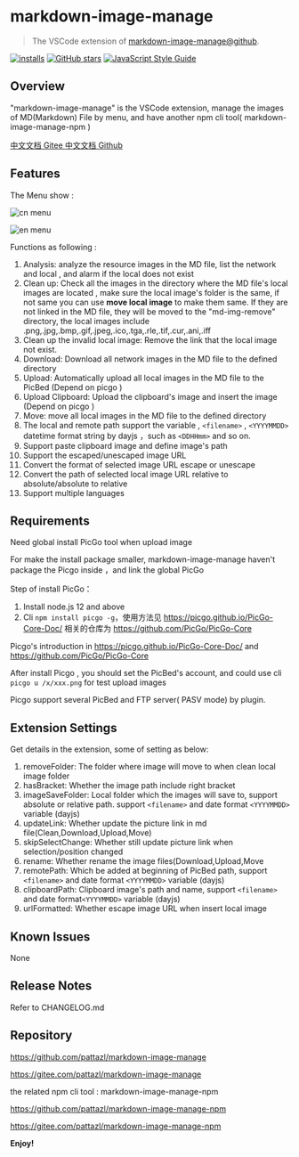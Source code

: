 # markdown-image-manage

> The VSCode extension of  [markdown-image-manage@github](https://github.com/pattazl/markdown-image-manage/).

[![installs](https://img.shields.io/vscode-marketplace/d/AustinYoung.markdown-image-manage.svg?style=flat-square)](https://marketplace.visualstudio.com/items?itemName=AustinYoung.markdown-image-manage)
[![GitHub stars](https://img.shields.io/github/stars/pattazl/markdown-image-manage.svg?style=flat-square&label=github%20stars)](https://github.com/pattazl/markdown-image-manage)
[![JavaScript Style Guide](https://img.shields.io/badge/code_style-standard-brightgreen.svg?style=flat-square)](https://standardjs.com)

## Overview

 "markdown-image-manage"  is the VSCode extension, manage the images of MD(Markdown) File by menu, and have another npm cli tool( markdown-image-manage-npm )

 [中文文档 Gitee ](https://gitee.com/pattazl/markdown-image-manage)  [中文文档 Github](https://github.com/pattazl/markdown-image-manage/blob/main/README_ZH.md)

## Features

The Menu show :

![cn menu](https://s2.loli.net/2022/04/19/EK1YlQPZeM7zDNc.png)

![en menu](https://s2.loli.net/2022/04/19/XpqtGoASJw6iCW4.png)

Functions as following :

1. Analysis: analyze the resource images in the MD file, list the network and local , and alarm if the local does not exist
2. Clean up: Check all the images in the directory where the MD file's local images are located , make sure the local image's folder is the same, if not same you can use **move local image** to make them same. If they are not linked in the MD file, they will be moved to the "md-img-remove" directory, the local images include .png,.jpg,.bmp,.gif,.jpeg,.ico,.tga,.rle,.tif,.cur,.ani,.iff
3. Clean up the invalid local image:  Remove the link that the local image not exist.
4. Download: Download all network images in the MD file to the defined directory
5. Upload: Automatically upload all local images in the MD file to the PicBed (Depend on picgo )
6. Upload Clipboard: Upload the clipboard's image and insert the image  (Depend on picgo )
7. Move: move all local images in the MD file to the defined directory
8. The local and remote path support the variable ,  `<filename>` , `<YYYYMMDD>`  datetime format string by dayjs ，such as `<DDHHmm>` and so on.
9. Support paste clipboard image and define image's path
10. Support the escaped/unescaped image URL
11. Convert the format of selected image URL escape or unescape
12. Convert the path of selected local image URL relative to absolute/absolute to relative
13. Support multiple languages

## Requirements

Need global install PicGo tool when upload image

For make the install package smaller, markdown-image-manage haven't package the Picgo inside ，and link the global PicGo

Step of install PicGo：

1. Install node.js 12 and above
2. Cli  `npm install picgo -g`，使用方法见  https://picgo.github.io/PicGo-Core-Doc/ 相关的仓库为 https://github.com/PicGo/PicGo-Core

Picgo's introduction in  https://picgo.github.io/PicGo-Core-Doc/  and  https://github.com/PicGo/PicGo-Core

After install Picgo , you should set the PicBed's account, and could use cli `picgo u /x/xxx.png` for test upload images

Picgo support several PicBed and  FTP server( PASV mode) by plugin.

## Extension Settings

Get details in the extension, some of setting as below:

1. removeFolder: The folder where image will move to when clean local image folder
2. hasBracket: Whether the image path include right bracket
3. imageSaveFolder: Local folder which the images will save to, support absolute or relative path. support `<filename>` and date format `<YYYYMMDD>` variable (dayjs)
4. updateLink: Whether update the picture link in md file(Clean,Download,Upload,Move)
5. skipSelectChange: Whether still update picture link when selection/position changed
6. rename: Whether rename the image files(Download,Upload,Move
7. remotePath: Which be added at beginning of PicBed path, support `<filename>` and date format `<YYYYMMDD>` variable (dayjs)
8. clipboardPath: Clipboard image's path and name, support `<filename>` and date format`<YYYYMMDD>` variable (dayjs)
9. urlFormatted: Whether escape image URL when insert local image

## Known Issues

None

## Release Notes

Refer to CHANGELOG.md

## Repository

https://github.com/pattazl/markdown-image-manage

https://gitee.com/pattazl/markdown-image-manage

the related npm cli tool : markdown-image-manage-npm

https://github.com/pattazl/markdown-image-manage-npm

https://gitee.com/pattazl/markdown-image-manage-npm

**Enjoy!**
